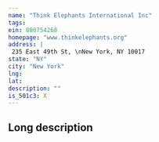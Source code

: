 ```yaml
---
name: "Think Elephants International Inc"
tags:
ein: 800754268
homepage: "www.thinkelephants.org"
address: |
 235 East 49th St, \nNew York, NY 10017
state: "NY"
city: "New York"
lng: 
lat: 
description: ""
is_501c3: X
---
```


## Long description


